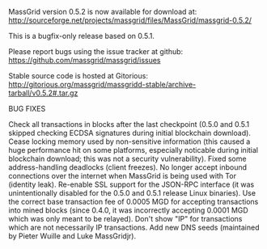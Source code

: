 MassGrid version 0.5.2 is now available for download at:
http://sourceforge.net/projects/massgrid/files/MassGrid/massgrid-0.5.2/

This is a bugfix-only release based on 0.5.1.

Please report bugs using the issue tracker at github:
https://github.com/massgrid/massgrid/issues

Stable source code is hosted at Gitorious:
http://gitorious.org/massgrid/massgridd-stable/archive-tarball/v0.5.2#.tar.gz

BUG FIXES

Check all transactions in blocks after the last checkpoint (0.5.0 and 0.5.1 skipped checking ECDSA signatures during initial blockchain download).
Cease locking memory used by non-sensitive information (this caused a huge performance hit on some platforms, especially noticable during initial blockchain download; this was
not a security vulnerability).
Fixed some address-handling deadlocks (client freezes).
No longer accept inbound connections over the internet when MassGrid is being used with Tor (identity leak).
Re-enable SSL support for the JSON-RPC interface (it was unintentionally disabled for the 0.5.0 and 0.5.1 release Linux binaries).
Use the correct base transaction fee of 0.0005 MGD for accepting transactions into mined blocks (since 0.4.0, it was incorrectly accepting 0.0001 MGD which was only meant to be relayed).
Don't show "IP" for transactions which are not necessarily IP transactions.
Add new DNS seeds (maintained by Pieter Wuille and Luke MassGridjr).
